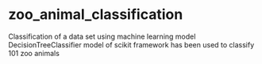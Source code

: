 # zoo_animal_classification
Classification of a data set using machine learning model
DecisionTreeClassifier model of scikit framework has been used to classify 101 zoo animals
